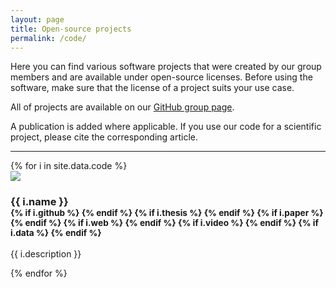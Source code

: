 ```yaml
---
layout: page
title: Open-source projects
permalink: /code/
---
```


Here you can find various software projects that were created by our group members and are available under open-source licenses. Before using the software, make sure that the license of a project suits your use case.

All of projects are available on our [GitHub group page](https://github.com/tudelft3d).

A publication is added where applicable. If you use our code for a scientific project, please cite the corresponding article.

- - -

<div class="row">
{% for i in site.data.code %}
  <div class="col-sm-4 col-md-3">
    <div class="thumbnail">
      <img src="{{ "/img/code/" | append: i.image | prepend: site.baseurl }}"/>
      <div class="caption">
        <h3>{{ i.name }}
        <br />
        <small>
        {% if i.github %}
          <a href="{{ i.github }}"><i class="fa fa-github"></i></a> 
        {% endif %}
        {% if i.thesis %}
          <a href="{{ i.thesis }}"><i class="fa fa-book"></i></a>
        {% endif %}
        {% if i.paper %}
          <a href="{{ i.paper }}"><i class="fa fa-file-pdf-o fa-fw"></i></a>
        {% endif %}
        {% if i.web %}
          <a href="{{ i.web }}"><i class="fa fa-external-link"></i></a>
        {% endif %}
        {% if i.video %}
          <a href="{{ i.video }}"><i class="fa fa-video-camera"></i> </a>
        {% endif %}
        {% if i.data %}
          <a href="{{ i.data }}"><i class="fa fa-database"></i> </a>
        {% endif %}
        </small>
        </h3>
        <p>{{ i.description }}</p>
      </div>
    </div>
  </div>
{% endfor %}
</div>


